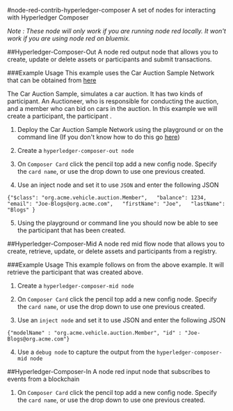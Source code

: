 #node-red-contrib-hyperledger-composer
A set of nodes for interacting with Hyperledger Composer

*Note : These node will only work if you are running node red locally. It won't work if you are using node red on bluemix.*

##Hyperledger-Composer-Out
A node red output node that allows you to create, update or delete assets or participants and submit transactions.

###Example Usage
This example uses the Car Auction Sample Network that can be obtained from [here](https://github.com/hyperledger/composer-sample-networks/tree/master/packages/carauction-network)

The Car Auction Sample, simulates a car auction. It has two kinds of participant. An Auctioneer, who is responsible for conducting the auction, and a member who can bid on cars in the auction.
In this example we will create a participant, the participant .

1. Deploy the Car Auction Sample Network using the playground or on the command line (If you don't know how to do this go [here](https://hyperledger.github.io/composer))

2. Create a `hyperledger-composer-out node`

3. On `Composer Card` click the pencil top add a new config node. Specify the `card name`, or use the drop down to use one previous created.

4. Use an inject node and set it to use `JSON` and enter the following JSON

```
{"$class": "org.acme.vehicle.auction.Member",   "balance": 1234,   "email": "Joe-Blogs@org.acme.com",   "firstName": "Joe",   "lastName": "Blogs" }
```

5. Using the playground or command line you should now be able to see the participant that has been created.

##Hyperledger-Composer-Mid
A node red mid flow node that allows you to create, retrieve, update, or delete assets and participants from a registry.

###Example Usage
This example follows on from the above example. It will retrieve the participant that was created above.
 
 1. Create a `hyperledger-composer-mid node`

 2. On `Composer Card` click the pencil top add a new config node. Specify the `card name`, or use the drop down to use one previous created.
 
 3. Use an `inject node` and set it to use JSON and enter the following JSON
 
 ```
{"modelName" : "org.acme.vehicle.auction.Member", "id" : "Joe-Blogs@org.acme.com"}
```

4. Use a `debug node` to capture the output from the `hyperledger-composer-mid node`

##Hyperledger-Composer-In
A node red input node that subscribes to events from a blockchain

1. On `Composer Card` click the pencil top add a new config node. Specify the `card name`, or use the drop down to use one previous created.
